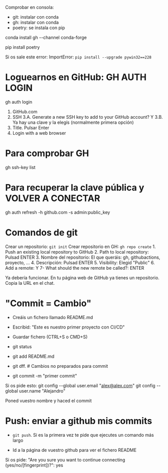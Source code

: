 Comprobar en consola:

- git: instalar con conda
- gh: instalar con conda
- poetry: se instala con pip

conda install gh  --channel conda-forge 

pip install poetry

Si os sale este error: ImportError: `pip install --upgrade pywin32==228`

# Loguearnos en GitHub: GH AUTH LOGIN
gh auth login
1. GitHub.com
2. SSH
3.A. Generate a new SSH key to add to your GitHub account? Y
3.B. Ya hay una clave y la elegís (normalmente primera opción)
4. Title. Pulsar Enter
5. Login with a web browser

# Para comprobar GH
gh ssh-key list
# Para recuperar la clave pública y VOLVER A CONECTAR
gh auth refresh -h github.com -s admin:public_key

# Comandos de git

Crear un repositorio: `git init`
Crear repositorio en GH: `gh repo create`
    1. Push an existing local repository to GitHub
    2. Path to local repository: Pulsad ENTER
    3. Nombre del repositorio: El que queráis: gh, githubactions, proyecto, ...
    4. Descripción: Pulsad ENTER
    5. Visibility: Elegid "Public"
    6. Add a remote: Y
    7- What should the new remote be called?: ENTER

Ya debería funcionar. En tu página web de GitHub ya tienes un repositorio. Copia la URL en el chat.

# "Commit = Cambio"
- Creáis un fichero llamado README.md
- Escribid: "Este es nuestro primer proyecto con CI/CD"
- Guardar fichero (CTRL+S o CMD+S)
- git status
- git add README.md
- git dff. # Cambios no preparados para commit

- git commit -m "primer commit"

Si os pide esto: 
git config --global user.email "alex@alex.com"
git config --global user.name "Alejandro"

Poned vuestro nombre y haced el commit

# Push: enviar a github mis commits
- `git push`. Si es la primera vez te pide que
ejecutes un comando más largo

- Id a la página de vuestro github para ver el fichero README

Si os pide: "Are you sure you want to continue connecting (yes/no/[fingerprint])?": yes